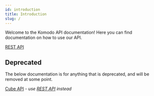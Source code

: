 ```yaml
---
id: introduction
title: Introduction
slug: /
---
```


Welcome to the Komodo API documentation! Here you can find documentation on how to use our API.

[REST API](./rest-api/komodo-rest-api.info.mdx)

## Deprecated

The below documentation is for anything that is deprecated, and will be removed at some point.

[Cube API](./cube.md) - _use [REST API](./rest-api/komodo-rest-api.info.mdx) instead_
